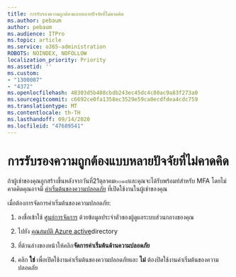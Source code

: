 ```yaml
---
title: การรับรองความถูกต้องแบบหลายปัจจัยที่ไม่คาดคิด
ms.author: pebaum
author: pebaum
ms.audience: ITPro
ms.topic: article
ms.service: o365-administration
ROBOTS: NOINDEX, NOFOLLOW
localization_priority: Priority
ms.assetid: ''
ms.custom:
- "1300007"
- "4372"
ms.openlocfilehash: 48303d5b408cbdb243ec45dc4c80ac9a83f273a0
ms.sourcegitcommit: c6692ce0fa1358ec3529e59ca0ecdfdea4cdc759
ms.translationtype: MT
ms.contentlocale: th-TH
ms.lasthandoff: 09/14/2020
ms.locfileid: "47689541"
---
```

# <a name="unexpected-multi-factor-authentication"></a>การรับรองความถูกต้องแบบหลายปัจจัยที่ไม่คาดคิด

ถ้าผู้เช่าของคุณถูกสร้างขึ้นหลังจากวันที่21ตุลาคม๒๐๑๙และคุณจะได้รับพร้อมท์สำหรับ MFA โดยไม่คาดคิดคุณอาจมี [ค่าเริ่มต้นของความปลอดภัย](https://aka.ms/securitydefaults) ที่เปิดใช้งานในผู้เช่าของคุณ 

เมื่อต้องการจัดการค่าเริ่มต้นของความปลอดภัย:

1. ลงชื่อเข้าใช้ [ศูนย์การจัดการ](https://go.microsoft.com/fwlink/p/?linkid=834822) ด้วยข้อมูลประจำตัวของผู้ดูแลระบบส่วนกลางของคุณ

2. ไปยัง [คุณสมบัติ Azure active](https://portal.azure.com/#blade/Microsoft_AAD_IAM/ActiveDirectoryMenuBlade/Properties)directory

3. ที่ด้านล่างของหน้าให้คลิก**จัดการค่าเริ่มต้นด้านความปลอดภัย**

4. คลิก **ใช่** เพื่อเปิดใช้งานค่าเริ่มต้นของความปลอดภัยและ **ไม่** ต้องปิดใช้งานค่าเริ่มต้นของความปลอดภัย
